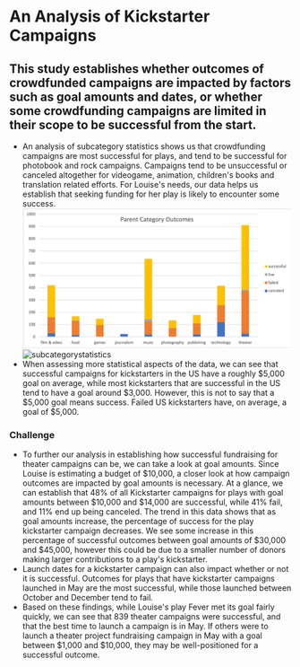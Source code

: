 # An Analysis of Kickstarter Campaigns
## This study establishes whether outcomes of crowdfunded campaigns are impacted by factors such as goal amounts and dates, or whether some crowdfunding campaigns are limited in their scope to be successful from the start.
* An analysis of subcategory statistics shows us that crowdfunding campaigns are most successful for plays, and tend to be successful for photobook and rock campaigns. Campaigns tend to be unsuccessful or canceled altogether for videogame, animation, children's books and translation related efforts. For Louise's needs, our data helps us establish that seeking funding for her play is likely to encounter some success. 
![MyImage](categoryoutcome.png)
![subcategorystatistics](path/to/subcategorystatistics.png)
* When assessing more statistical aspects of the data, we can see that successful campaigns for kickstarters in the US have a roughly $5,000 goal on average, while most kickstarters that are successful in the US tend to have a goal around $3,000. However, this is not to say that a $5,000 goal means success. Failed US kickstarters have, on average, a goal of $5,000.
### Challenge
* To further our analysis in establishing how successful fundraising for theater campaigns can be, we can take a look at goal amounts. Since Louise is estimating a budget of $10,000, a closer look at how campaign outcomes are impacted by goal amounts is necessary. At a glance, we can establish that 48% of all Kickstarter campaigns for plays with goal amounts between $10,000 and $14,000 are successful, while 41% fail, and 11% end up being canceled. The trend in this data shows that as goal amounts increase, the percentage of success for the play kickstarter campaign decreases. We see some increase in this percentage of successful outcomes between goal amounts of $30,000 and $45,000, however this could be due to a smaller number of donors making larger contributions to a play's kickstarter.
* Launch dates for a kickstarter campaign can also impact whether or not it is successful. Outcomes for plays that have kickstarter campaigns launched in May are the most successful, while those launched between October and December tend to fail. 
* Based on these findings, while Louise's play Fever met its goal fairly quickly, we can see that 839 theater campaigns were successful, and that the best time to launch a campaign is in May. If others were to launch a theater project fundraising campaign in May with a goal between $1,000 and $10,000, they may be well-positioned for a successful outcome.
